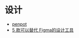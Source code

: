 # 设计

- [penpot](https://github.com/penpot/penpot)
- [5 款可以替代 Figma的设计工具](https://zhuanlan.zhihu.com/p/574895462)
